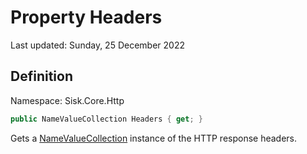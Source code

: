 # Property Headers
Last updated: Sunday, 25 December 2022

## Definition
Namespace: Sisk.Core.Http

```csharp
public NameValueCollection Headers { get; }
```

Gets a [NameValueCollection](/spec/System/Collections/Specialized/NameValueCollection) instance of the HTTP response headers.

